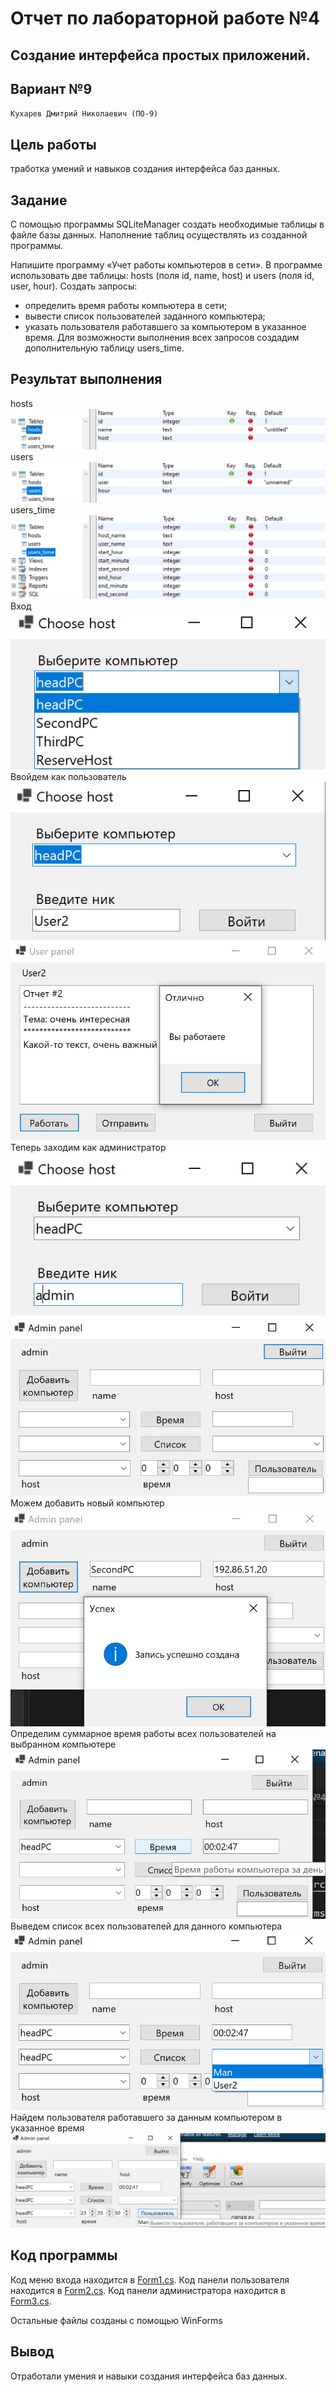 # Отчет по лабораторной работе №4

## Создание интерфейса простых приложений.

## Вариант №9

`Кухарев Дмитрий Николаевич (ПО-9)`

## Цель работы

тработка умений и навыков создания интерфейса баз данных.

## Задание 
С помощью программы SQLiteManager создать необходимые таблицы в файле базы данных. Наполнение таблиц осуществлять из созданной программы.

Напишите программу «Учет работы компьютеров в сети». В программе использовать
две таблицы: hosts (поля id, name, host) и users (поля id, user, hour). Создать запросы: 
* определить время работы компьютера в сети; 
* вывести список пользователей заданного компьютера; 
* указать пользователя работавшего за компьютером в указанное время.
Для возможности выполнения всех запросов создадим дополнительную таблицу users_time.
## Результат выполнения
hosts
![1.png](./images/1.png)
users
![2.png](./images/2.png)
users_time
![3.png](./images/3.png)
Вход
![5.png](./images/5.png)
Ввойдем как пользователь
![6.png](./images/6.png)
![7.png](./images/7.png)
Теперь заходим как администратор
![8.png](./images/8.png)
![9.png](./images/9.png)
Можем добавить новый компьютер
![4.png](./images/4.png)
Определим суммарное время работы всех пользователей на выбранном компьютере
![10.png](./images/10.png)
Выведем список всех пользователей для данного компьютера
![11.png](./images/11.png)
Найдем пользователя работавшего за данным компьютером в указанное время
![12.png](./images/12.png)

## Код программы

Код меню входа находится в [Form1.cs](./src/Form1.cs).
Код панели пользователя находится в [Form2.cs](./src/Form2.cs).
Код панели администратора находится в [Form3.cs](./src/Form3.cs).

Остальные файлы созданы с помощью WinForms

## Вывод

Отработали умения и навыки создания интерфейса баз данных.
